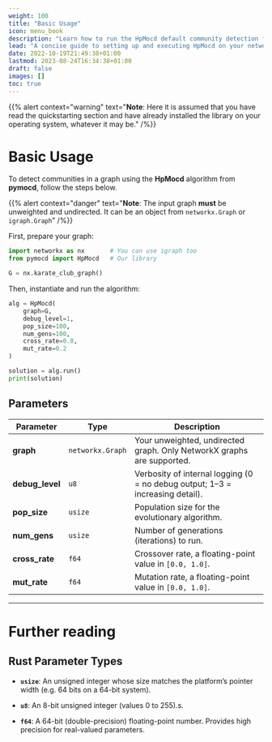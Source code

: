 ```yaml
---
weight: 100
title: "Basic Usage"
icon: menu_book
description: "Learn how to run the HpMocd default community detection function"
lead: "A concise guide to setting up and executing HpMocd on your network."
date: 2022-10-19T21:49:38+01:00
lastmod: 2023-08-24T16:34:38+01:00
draft: false
images: []
toc: true
---
```


{{% alert context="warning" text="**Note**: Here it is assumed that you have read the quickstarting section and have already installed the library on your operating system, whatever it may be." /%}}

# Basic Usage

To detect communities in a graph using the **HpMocd** algorithm from **pymocd**, follow the steps below.

{{% alert context="danger" text="**Note**: The input graph **must** be unweighted and undirected. It can be an object from `networkx.Graph` or `igraph.Graph`" /%}}

First, prepare your graph:

```python
import networkx as nx       # You can use igraph too
from pymocd import HpMocd   # Our library

G = nx.karate_club_graph()
```

Then, instantiate and run the algorithm:

```python
alg = HpMocd(
    graph=G,
    debug_level=1,
    pop_size=100,
    num_gens=100,
    cross_rate=0.8,
    mut_rate=0.2
)

solution = alg.run()
print(solution)
```

## Parameters

| Parameter     | Type               | Description                                                                    |
|---------------|--------------------|--------------------------------------------------------------------------------|
| **graph**     | `networkx.Graph`   | Your unweighted, undirected graph. Only NetworkX graphs are supported.         |
| **debug_level** | `u8`             | Verbosity of internal logging (0 = no debug output; 1–3 = increasing detail).  |
| **pop_size**  | `usize`            | Population size for the evolutionary algorithm.                                |
| **num_gens**  | `usize`            | Number of generations (iterations) to run.                                     |
| **cross_rate** | `f64`             | Crossover rate, a floating-point value in `[0.0, 1.0]`.                         |
| **mut_rate**  | `f64`              | Mutation rate, a floating-point value in `[0.0, 1.0]`.                          |


---

# Further reading

## Rust Parameter Types 

* **`usize`**: An unsigned integer whose size matches the platform’s pointer width (e.g. 64 bits on a 64-bit system). 

* **`u8`**: An 8-bit unsigned integer (values 0 to 255).s.

* **`f64`**: A 64-bit (double-precision) floating-point number. Provides high precision for real-valued parameters.
